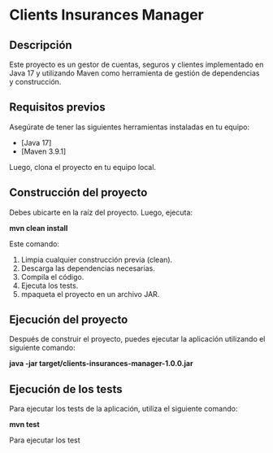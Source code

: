 # Clients Insurances Manager

## Descripción

Este proyecto es un gestor de cuentas, seguros y clientes implementado en Java 17 y utilizando Maven como herramienta de gestión de dependencias y construcción.

## Requisitos previos

Asegúrate de tener las siguientes herramientas instaladas en tu equipo:

- [Java 17]
- [Maven 3.9.1]

Luego, clona el proyecto en tu equipo local.

## Construcción del proyecto

Debes ubicarte en la raíz del proyecto. Luego, ejecuta:

**mvn clean install**

Este comando:

1. Limpia cualquier construcción previa (clean).
2. Descarga las dependencias necesarias.
3. Compila el código.
4. Ejecuta los tests.
5. mpaqueta el proyecto en un archivo JAR.

## Ejecución del proyecto

Después de construir el proyecto, puedes ejecutar la aplicación utilizando el siguiente comando:

**java -jar target/clients-insurances-manager-1.0.0.jar**

## Ejecución de los tests

Para ejecutar los tests de la aplicación, utiliza el siguiente comando:

**mvn test**

Para ejecutar los test
